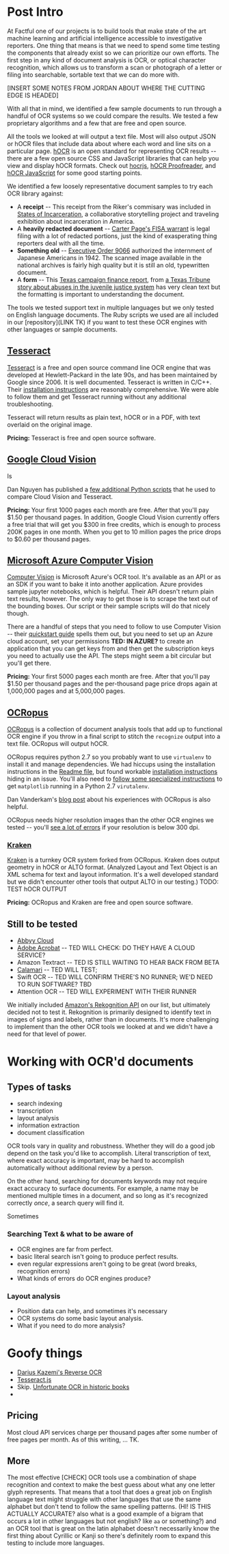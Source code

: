 
# Post Intro

At Factful one of our projects is to build tools that make state of the art machine learning and artificial intelligence accessible to investigative reporters. One thing that means is that we need to spend some time testing the components that already exist so we can prioritize our own efforts. The first step in any kind of document analysis is OCR, or optical character recognition, which allows us to transform a scan or photograph of a letter or filing into searchable, sortable text that we can do more with.

[INSERT SOME NOTES FROM JORDAN ABOUT WHERE THE CUTTING EDGE IS HEADED]

With all that in mind, we identified a few sample documents to run through a handful of OCR systems so we could compare the results. We tested a few proprietary algorithms and a few that are free and open source.

All the tools we looked at will output a text file. Most will also output JSON or hOCR files that include data about where each word and line sits on a particular page. [hOCR](http://kba.cloud/hocr-spec/1.2/) is an open standard for representing OCR results -- there are a few open source CSS and JavaScript libraries that can help you view and display hOCR formats. Check out [hocrjs](http://kba.cloud/hocrjs/), [hOCR Proofreader](https://github.com/not-implemented/hocr-proofreader), and [hOCR JavaScript](https://github.com/ultrasaurus/hocr-javascript) for some good starting points.

We identified a few loosely representative document samples to try each OCR library against:

* A **receipt** -- This receipt from the Riker's commisary was included in [States of Incarceration](https://statesofincarceration.org/states/new-york-rikers-island-ny-11370-plain-sight), a collaborative storytelling project and traveling exhibition about incarceration in America.
* A **heavily redacted document** -- [Carter Page's FISA warrant](http://www.kingpin.cc/wp-content/uploads/2018/11/Carter-Page-release-9-November-2018.pdf) is legal filing with a lot of redacted portions, just the kind of exasperating thing reporters deal with all the time.
* **Something old** -- [Executive Order 9066](https://www.archives.gov/historical-docs/todays-doc/?dod-date=219) authorized the internment of Japanese Americans in 1942. The scanned image available in the national archives is fairly high quality but it is still an old, typewritten document.
* A **form** -- This [Texas campaign finance report](http://204.65.203.5/public/100721233.pdf), from [a Texas Tribune story about abuses in the juvenile justice system](https://www.texastribune.org/2018/11/01/harris-county-texas-juvenile-judges-private-attorneys/amp/) has very clean text but the formatting is important to understanding the document.

The tools we tested support text in multiple languages but we only tested on English language documents. The Ruby scripts we used are all included in our [repository](LINK TK) if you want to test these OCR engines with other languages or sample documents.

## [Tesseract](https://github.com/tesseract-ocr/tesseract)

[Tesseract](https://github.com/tesseract-ocr/tesseract) is a free and open source command line OCR engine that was developed at Hewlett-Packard in the late 90s, and has been maintained by Google since 2006. It is well documented. Tesseract is written in C/C++. Their [installation instructions](https://github.com/tesseract-ocr/tesseract/wiki) are reasonably comprehensive. We were able to follow them and get Tesseract running without any additional troubleshooting.

Tesseract will return results as plain text, hOCR or in a PDF, with text overlaid on the original image.

**Pricing:** Tesseract is free and open source software.

## [Google Cloud Vision](https://cloud.google.com/vision/)

Is

Dan Nguyen has published a [few additional Python scripts](https://gist.github.com/dannguyen/a0b69c84ebc00c54c94d) that he used to compare Cloud Vision and Tesseract.


**Pricing:** Your first 1000 pages each month are free. After that you'll pay $1.50 per thousand pages. In addition, Google Cloud Vision currently offers a free trial that will get you $300 in free credits, which is enough to process 200K pages in one month. When you get to 10 million pages the price drops to $0.60 per thousand pages.  

## [Microsoft Azure Computer Vision](https://azure.microsoft.com/en-us/services/cognitive-services/computer-vision/)

[Computer Vision](https://azure.microsoft.com/en-us/services/cognitive-services/computer-vision/) is Microsoft Azure's OCR tool. It's available as an API or as an SDK if you want to bake it into another application. Azure provides sample jupyter notebooks, which is helpful. Their API doesn't return plain text results, however. The only way to get those is to scrape the text out of the bounding boxes. Our script or their sample scripts will do that nicely though.

There are a handful of steps that you need to follow to use Computer Vision -- their [quickstart guide](https://docs.microsoft.com/en-us/azure/cognitive-services/Computer-vision/quickstarts/python-disk) spells them out, but you need to set up an Azure cloud account, set your permissions **TED: IN AZURE?** to create an application that you can get keys from and then get the subscription keys you need to actually use the API. The steps might seem a bit circular but you'll get there.

**Pricing:** Your first 5000 pages each month are free. After that you'll pay $1.50 per thousand pages and the per-thousand page price drops again at 1,000,000 pages and at 5,000,000 pages.

## [OCRopus](https://github.com/tmbdev/ocropy)

[OCRopus](https://github.com/tmbdev/ocropy) is a collection of document analysis tools that add up to functional OCR engine if you throw in a final script to stitch the `recognize` output into a text file. OCRopus will output hOCR.

OCRopus requires python 2.7 so you probably want to use `virtualenv` to install it and manage dependencies. We had hiccups using the installation instructions in the [Readme file](https://github.com/tmbdev/ocropy#running), but found workable [installation instructions](https://github.com/tmbdev/ocropy/issues/241) hiding in an issue. You'll also need to [follow some specialized instructions](https://markhneedham.com/blog/2018/05/04/python-runtime-error-osx-matplotlib-not-installed-as-framework-mac/) to get `matplotlib` running in a Python 2.7 `virutalenv`.

Dan Vanderkam's [blog post](https://www.danvk.org/2015/01/09/extracting-text-from-an-image-using-ocropus.html) about his experiences with OCRopus is also helpful.

OCRopus needs higher resolution images than the other OCR engines we tested -- you'll [see a lot of errors](https://github.com/tmbdev/ocropy/wiki/FAQ#what-exactly-is-meant-by-300-dpi-for-digital-images) if your resolution is below 300 dpi.

### [Kraken](http://kraken.re/)
[Kraken](http://kraken.re/) is a turnkey OCR system forked from OCRopus. Kraken does output geometry in hOCR or ALTO format. (Analyzed Layout and Text Object is an XML schema for text and layout information. It's a well developed standard but we didn't encounter other tools that output ALTO in our testing.) TODO: TEST hOCR OUTPUT

**Pricing:**  OCRopus and Kraken are free and open source software.

## Still to be tested

* [Abbyy Cloud](https://www.ocrsdk.com/)
* [Adobe Acrobat](https://acrobat.adobe.com/us/en/acrobat/how-to/ocr-software-convert-pdf-to-text.html) -- TED WILL CHECK: DO THEY HAVE A CLOUD SERVICE?
* Amazon Textract -- TED IS STILL WAITING TO HEAR BACK FROM BETA
* [Calamari]() -- TED WILL TEST;
* Swift OCR -- TED WILL CONFIRM THERE'S NO RUNNER; WE'D NEED TO RUN SOFTWARE? TBD
* Attention OCR -- TED WILL EXPERIMENT WITH THEIR RUNNER

We initially included [Amazon's Rekognition API](https://aws.amazon.com/rekognition/) on our list, but ultimately decided not to test it. Rekognition is primarily designed to identify text in images of signs and labels, rather than in documents. It's more challenging to implement than the other OCR tools we looked at and we didn't have a need for that level of power.


# Working with OCR'd documents


## Types of tasks

- search indexing
- transcription
- layout analysis
- information extraction
- document classification

OCR tools vary in quality and robustness.  Whether they will do a good job depend on the task you'd like to accomplish.  Literal transcription of text, where exact accuracy is important, may be hard to accomplish automatically without additional review by a person.

On the other hand, searching for documents keywords may not require exact accuracy to surface documents.  For example, a name may be mentioned multiple times in a document, and so long as it's recognized correctly _once_, a search query will find it.

Sometimes

### Searching Text & what to be aware of

- OCR engines are far from perfect.
- basic literal search isn't going to produce perfect results.
- even regular expressions aren't going to be great (word breaks, recognition errors)
- What kinds of errors do OCR engines produce?

### Layout analysis

- Position data can help, and sometimes it's necessary
- OCR systems do some basic layout analysis.
- What if you need to do more analysis?

# Goofy things

- [Darius Kazemi's Reverse OCR](http://reverseocr.tumblr.com/)
- [Tesseract.js](https://github.com/naptha/tesseract.js)
- Skip. [Unfortunate OCR in historic books](https://wraabe.wordpress.com/2009/03/07/an-ocr-cliche-into-hisher-anus/)
-

## Pricing

Most cloud API services charge per thousand pages after some number of free pages per month. As of this writing, ... TK.

## More

The most effective [CHECK] OCR tools use a combination of shape recognition and context to make the best guess about what any one letter glyph represents. That means that a tool that does a great job on English language text might struggle with other languages that use the same alphabet but don't tend to follow the same spelling patterns. (HI! IS THIS ACTUALLY ACCURATE? also what is a good example of a bigram that occurs a lot in other languages but not english? like `aa` or something?) and an OCR tool that is great on the latin alphabet doesn't necessarily know the first thing about Cyrillic or Kanji so there's definitely room to expand this testing to include more languages.
